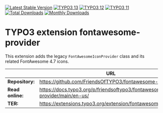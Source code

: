 [![Latest Stable Version](https://poser.pugx.org/friendsoftypo3/fontawesome-provider/v/stable.svg?style=flat-square)](https://extensions.typo3.org/extension/fontawesome_provider/)
[![TYPO3 13](https://img.shields.io/badge/TYPO3-13-orange.svg?style=flat-square&logo=typo3&labelColor=292929&color=ff8700)](https://get.typo3.org/version/13)
[![TYPO3 12](https://img.shields.io/badge/TYPO3-12-orange.svg?style=flat-square&logo=typo3&labelColor=292929&color=ff8700)](https://get.typo3.org/version/12)
[![TYPO3 11](https://img.shields.io/badge/TYPO3-11-orange.svg?style=flat-square&logo=typo3&labelColor=292929&color=ff8700)](https://get.typo3.org/version/11)
[![Total Downloads](https://poser.pugx.org/friendsoftypo3/fontawesome-provider/d/total.svg?style=flat-square)](https://packagist.org/packages/friendsoftypo3/fontawesome-provider)
[![Monthly Downloads](https://poser.pugx.org/friendsoftypo3/fontawesome-provider/d/monthly?style=flat-square)](https://packagist.org/packages/friendsoftypo3/fontawesome-provider)

# TYPO3 extension fontawesome-provider

This extension adds the legacy `FontAwesomeIconProvider` class and its related FontAwesome 4.7 icons.

|                  | URL                                                                      |
|------------------|--------------------------------------------------------------------------|
| **Repository:**  | https://github.com/FriendsOfTYPO3/fontawesome-provider                   |
| **Read online:** | https://docs.typo3.org/p/friendsoftypo3/fontawesome-provider/main/en-us/ |
| **TER:**         | https://extensions.typo3.org/extension/fontawesome_provider              |
